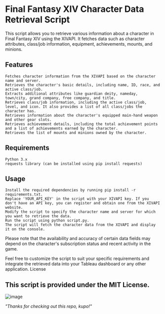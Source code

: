 # Final Fantasy XIV Character Data Retrieval Script


This script allows you to retrieve various information about a character in Final Fantasy XIV using the XIVAPI. It fetches data such as character attributes, class/job information, equipment, achievements, mounts, and minions.

## Features

    Fetches character information from the XIVAPI based on the character name and server.
    Retrieves the character's basic details, including name, ID, race, and active class/job.
    Extracts additional attributes like guardian deity, nameday, town/city, grand company, free company, and title.
    Retrieves class/job information, including the active class/job, level, and icon. It also provides a list of all class/jobs the character has.
    Retrieves information about the character's equipped main-hand weapon and other gear slots.
    Retrieves achievement details, including the total achievement points and a list of achievements earned by the character.
    Retrieves the list of mounts and minions owned by the character.

## Requirements

    Python 3.x
    requests library (can be installed using pip install requests)

## Usage

    Install the required dependencies by running pip install -r requirements.txt.
    Replace 'YOUR_API_KEY' in the script with your XIVAPI key. If you don't have an API key, you can register and obtain one from the XIVAPI website.
    Modify the script to specify the character name and server for which you want to retrieve the data.
    Run the script using python script.py.
    The script will fetch the character data from the XIVAPI and display it on the console.

Please note that the availability and accuracy of certain data fields may depend on the character's subscription status and recent activity in the game.

Feel free to customize the script to suit your specific requirements and integrate the retrieved data into your Tableau dashboard or any other application.
License

## This script is provided under the MIT License.

![image](https://user-images.githubusercontent.com/95504135/236994624-48b52021-ef1d-48dc-8483-04aa63f5143b.png)

*"Thanks for checking out this repo, kupo!"*
